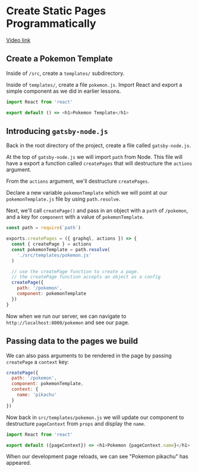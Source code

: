 # Create Static Pages Programmatically

[Video link](https://www.egghead.io/lessons/gatsby-create-static-pages-programmatically)


## Create a Pokemon Template
Inside of `/src`, create a `templates/` subdirectory.

Inside of `templates/`, create a file `pokemon.js`. Import React and export a simple component as we did in earlier lessons.

```js
import React from 'react'

export default () => <h1>Pokemon Template</h1>
```

## Introducing `gatsby-node.js`
Back in the root directory of the project, create a file called `gatsby-node.js`.

At the top of `gatsby-node.js` we will import `path` from Node. This file will have a export a function called `createPages` that will destructure the `actions` argument.

From the `actions` argument, we'll destructure `createPages`.

Declare a new variable `pokemonTemplate` which we will point at our `pokemonTemplate.js` file by using `path.resolve`.

Next, we'll call `createPage()` and pass in an object with a `path` of `/pokemon`, and a key for `component` with a value of `pokemonTemplate`.

```js
const path = require(`path`)

exports.createPages = ({ graphql, actions }) => {
  const { createPage } = actions
  const pokemonTemplate = path.resolve(
    './src/templates/pokemon.js'
  )

  // use the createPage function to create a page.
  // the createPage function accepts an object as a config
  createPage({
    path: '/pokemon',
    component: pokemonTemplate
  })
}
```

Now when we run our server, we can navigate to `http://localhost:8000/pokemon` and see our page.


## Passing data to the pages we build

We can also pass arguments to be rendered in the page by passing `createPage` a `context` key:

```js
createPage({
  path: '/pokemon',
  component: pokemonTemplate,
  context: {
    name: 'pikachu'
  }
})
```

Now back in `src/templates/pokemon.js` we will update our component to destructure `pageContext` from `props` and display the `name`.

```js
import React from 'react'

export default ({pageContext}) => <h1>Pokemon {pageContext.name}</h1>
```

When our development page reloads, we can see "Pokemon pikachu" has appeared.